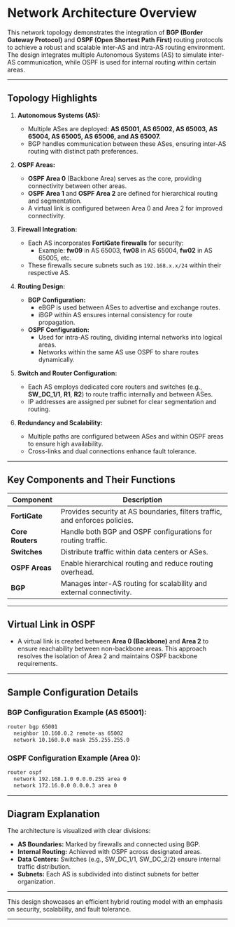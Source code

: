 # Network Architecture Overview

This network topology demonstrates the integration of **BGP (Border Gateway Protocol)** and **OSPF (Open Shortest Path First)** routing protocols to achieve a robust and scalable inter-AS and intra-AS routing environment. The design integrates multiple Autonomous Systems (AS) to simulate inter-AS communication, while OSPF is used for internal routing within certain areas.

---

## Topology Highlights

1. **Autonomous Systems (AS):**
   - Multiple ASes are deployed: **AS 65001, AS 65002, AS 65003, AS 65004, AS 65005, AS 65006, and AS 65007.**
   - BGP handles communication between these ASes, ensuring inter-AS routing with distinct path preferences.

2. **OSPF Areas:**
   - **OSPF Area 0** (Backbone Area) serves as the core, providing connectivity between other areas.
   - **OSPF Area 1** and **OSPF Area 2** are defined for hierarchical routing and segmentation.
   - A virtual link is configured between Area 0 and Area 2 for improved connectivity.

3. **Firewall Integration:**
   - Each AS incorporates **FortiGate firewalls** for security:
     - Example: **fw09** in AS 65003, **fw08** in AS 65004, **fw02** in AS 65005, etc.
   - These firewalls secure subnets such as `192.168.x.x/24` within their respective AS.

4. **Routing Design:**
   - **BGP Configuration:**
     - eBGP is used between ASes to advertise and exchange routes.
     - iBGP within AS ensures internal consistency for route propagation.
   - **OSPF Configuration:**
     - Used for intra-AS routing, dividing internal networks into logical areas.
     - Networks within the same AS use OSPF to share routes dynamically.

5. **Switch and Router Configuration:**
   - Each AS employs dedicated core routers and switches (e.g., **SW_DC_1/1**, **R1**, **R2**) to route traffic internally and between ASes.
   - IP addresses are assigned per subnet for clear segmentation and routing.

6. **Redundancy and Scalability:**
   - Multiple paths are configured between ASes and within OSPF areas to ensure high availability.
   - Cross-links and dual connections enhance fault tolerance.

---

## Key Components and Their Functions

| Component       | Description                                                                 |
|------------------|-----------------------------------------------------------------------------|
| **FortiGate**   | Provides security at AS boundaries, filters traffic, and enforces policies. |
| **Core Routers** | Handle both BGP and OSPF configurations for routing traffic.               |
| **Switches**     | Distribute traffic within data centers or ASes.                            |
| **OSPF Areas**   | Enable hierarchical routing and reduce routing overhead.                   |
| **BGP**          | Manages inter-AS routing for scalability and external connectivity.        |

---

## Virtual Link in OSPF

- A virtual link is created between **Area 0 (Backbone)** and **Area 2** to ensure reachability between non-backbone areas. This approach resolves the isolation of Area 2 and maintains OSPF backbone requirements.

---

## Sample Configuration Details

### **BGP Configuration Example (AS 65001):**
```bash
router bgp 65001
  neighbor 10.160.0.2 remote-as 65002
  network 10.160.0.0 mask 255.255.255.0
```

### **OSPF Configuration Example (Area 0):**
```bash
router ospf
  network 192.168.1.0 0.0.0.255 area 0
  network 172.16.0.0 0.0.0.3 area 0
```

---

## Diagram Explanation

The architecture is visualized with clear divisions:
- **AS Boundaries:** Marked by firewalls and connected using BGP.
- **Internal Routing:** Achieved with OSPF across designated areas.
- **Data Centers:** Switches (e.g., SW_DC_1/1, SW_DC_2/2) ensure internal traffic distribution.
- **Subnets:** Each AS is subdivided into distinct subnets for better organization.

---

This design showcases an efficient hybrid routing model with an emphasis on security, scalability, and fault tolerance.

---

